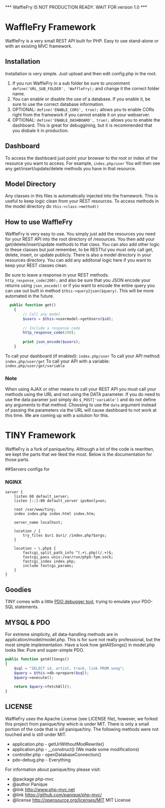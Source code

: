 *** WaffleFry IS NOT PRODUCTION READY. WAIT FOR version 1.0 ***

# WaffleFry Framework

WaffleFry is a very small REST API built for PHP. Easy to use stand-alone or with an existing MVC framework.

## Installation

Installation is very simple. Just upload and then edit config.php in the root.

1. If you run WaffleFry in a sub folder be sure to uncomment `define('URL_SUB_FOLDER', 'WaffleFry);` and change it the correct folder name.
2. You can enable or disable the use of a database. If you enable it, be sure to use the correct database information.
3. OPTIONAL: `define('ENABLE_CORS', true);` allows you to enable CORs right from the framework if you cannot enable it on your webserver.
4. OPTIONAL: `define('ENABLE_DASHBOARD', true);` allows you to enable the dashboard. This is great for debuggining, but it is recommended that you disbale it in production.

## Dashboard

To access the dashboard just point your browser to the root or index of the resource you want to access. For example, `index.php/user` You will then see any get/insert/update/delete methods you have in that resource. 

## Model Directory

Any classes in this files is automatically injected into the framework. This is useful to keep logic clean from your REST resources. To access methods in the model directory do `this->class->method()`

## How to use WaffleFry

WaffleFry is very easy to use. You simply just add the resources you need for your REST API into the root directory of /resources. You then add your get/delete/insert/update methods to that class. You can also add other logic to these classes but just remember, to be RESTful you must only call get, delete, insert, or update publicly. There is also a model directory in your resources directory. You can add any additonal logic here if you want to keep your REST classes clean.

Be sure to leave a response in your REST methods. `http_response_code(200);` and also be sure that you JSON encode your returns using `json_encode()` or if you want to encode the entire query you can use out built in method `$this->query2json($query)`. This will be more automated in the future.

```php
  public function get()
    {   
        // Call any model
        $users = $this->usermodel->getUsers($id);
        
        // Include a response code
        http_response_code(200);
        
        print json_encode($users);
    }
```

To call your dashboard (if enabled): `index.php/user`
To call your API method: `index.php/user/get`
To call your API with a variable: `index.php/user/get/variable`

### Note

When using AJAX or other means to call your REST API you must call your methods using the URL and not using the DATA parameter. If you do need to use the data paramer just simply do `$_POST['variable']` and do not define any arguments to that method. Choosing to use the `data` argument instead of passing the parameters via the URL will cause dashboard to not work at this time. We are coming up with a solution for this. 

# TINY Framework

WaffleFry is a fork of panique/tiny. Although a lot of the code is rewritten, we kept the parts that we liked the most. Below is the documentation for those parts.

##Servers configs for

### NGINX

```nginx
server {
    listen 80 default_server;
    listen [::]:80 default_server ipv6only=on;

    root /var/www/tiny;
    index index.php index.html index.htm;

    server_name localhost;

    location / {
        try_files $uri $uri/ /index.php?$args;
    }

    location ~ \.php$ {
        fastcgi_split_path_info ^(.+\.php)(/.+)$;
        fastcgi_pass unix:/var/run/php5-fpm.sock;
        fastcgi_index index.php;
        include fastcgi_params;
    }
}
```

## Goodies

TINY comes with a little [PDO debugger tool](https://github.com/panique/pdo-debug), trying to emulate your PDO-SQL
statements.

## MYSQL & PDO

For extreme simplicity, all data-handling methods are in application/model/model.php. This is for sure not really
professional, but the most simple implementation. Have a look how getAllSongs() in model.php looks like: Pure and
super-simple PDO.

```php
public function getAllSongs()
{
    $sql = "SELECT id, artist, track, link FROM song";
    $query = $this->db->prepare($sql);
    $query->execute();
    
    return $query->fetchAll();
}
```

## LICENSE

WaffleFry uses the Apache License (see LICENSE file), however, we forked this project from panique/tiny which is under MIT. There is only a small portion of the code that is sill panique/tiny. The following methods were not touched and is still under MIT.

- application.php - getUrlWithoutModRewrite()
- application.php - __construct() (We made some modifications)
- controller.php - openDatabaseConnection()
- pdo-debug.php - Everything

For information about panique/tiny please visit:

- @package php-mvc
- @author Panique
- @link http://www.php-mvc.net
- @link https://github.com/panique/php-mvc/
- @license http://opensource.org/licenses/MIT MIT License

